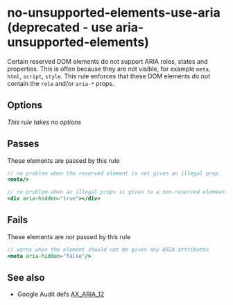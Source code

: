 # no-unsupported-elements-use-aria (deprecated - use aria-unsupported-elements)


Certain reserved DOM elements do not support ARIA roles, states and properties.
This is often because they are not visible, for example `meta`, `html`, `script`,
`style`. This rule enforces that these DOM elements do not contain the `role` and/or
`aria-*` props.


## Options

*This rule takes no options*

## Passes

These elements are passed by this rule
```jsx harmony
// no problem when the reserved element is not given an illegal prop
<meta/>

// no problem when an illegal props is given to a non-reserved elemeent
<div aria-hidden="true"></div>
```

## Fails

These elements are *not* passed by this rule
```jsx harmony
// warns when the element should not be given any ARIA attributes
<meta aria-hidden="false"/>
```

## See also

 - Google Audit defs [AX_ARIA_12](https://github.com/GoogleChrome/accessibility-developer-tools/wiki/Audit-rules#ax_aria_12)
